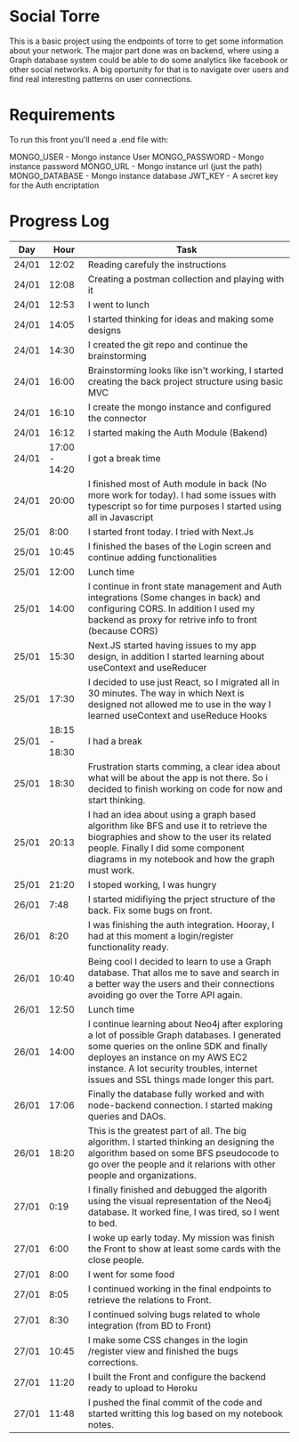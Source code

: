 # Social Torre

This is a basic project using the endpoints of torre to get some information about your network. The major part done was on backend, where using a Graph database system could be able to do some analytics like facebook or other social networks. A big oportunity for that is to navigate over users and find real interesting patterns on user connections.

# Requirements

To run this front you'll need a .end file with:

MONGO_USER - Mongo instance User
MONGO_PASSWORD - Mongo instance password
MONGO_URL - Mongo instance url (just the path)
MONGO_DATABASE  - Mongo instance database
JWT_KEY - A secret key for the Auth encriptation


# Progress Log

| Day   | Hour          | Task                                                                                                                                                                                                                                                                  |
|-------|---------------|-----------------------------------------------------------------------------------------------------------------------------------------------------------------------------------------------------------------------------------------------------------------------|
| 24/01 | 12:02         | Reading carefuly the instructions                                                                                                                                                                                                                                     |
| 24/01 | 12:08         | Creating a postman collection and playing with it                                                                                                                                                                                                                     |
| 24/01 | 12:53         | I went to lunch                                                                                                                                                                                                                                                       |
| 24/01 | 14:05         | I started thinking for ideas and making some designs                                                                                                                                                                                                                  |
| 24/01 | 14:30         | I created the git repo and continue the brainstorming                                                                                                                                                                                                                 |
| 24/01 | 16:00         | Brainstorming looks like isn't working, I started creating the back project structure using basic MVC                                                                                                                                                                 |
| 24/01 | 16:10         | I create the mongo instance and configured the connector                                                                                                                                                                                                              |
| 24/01 | 16:12         | I started making the Auth Module (Bakend)                                                                                                                                                                                                                             |
| 24/01 | 17:00 - 14:20 | I got a break time                                                                                                                                                                                                                                                    |
| 24/01 | 20:00         | I finished most of Auth module in back (No more work for today). I had some issues with typescript so for time purposes I started using all in Javascript                                                                                                             |
| 25/01 | 8:00          | I started front today. I tried with Next.Js                                                                                                                                                                                                                           |
| 25/01 | 10:45         | I finished the bases of the Login screen and continue adding functionalities                                                                                                                                                                                          |
| 25/01 | 12:00         | Lunch time                                                                                                                                                                                                                                                            |
| 25/01 | 14:00         | I continue in front state management and Auth integrations (Some changes in back) and configuring CORS. In addition I used my backend as proxy for retrive info to front (because CORS)                                                                               |
| 25/01 | 15:30         | Next.JS started having issues to my app design, in addition I started learning about useContext and useReducer                                                                                                                                                        |
| 25/01 | 17:30         | I decided to use just React, so I migrated all in 30 minutes. The way in which Next is designed not allowed me to use in the way I learned useContext and useReduce Hooks                                                                                             |
| 25/01 | 18:15 - 18:30 | I had a break                                                                                                                                                                                                                                                         |
| 25/01 | 18:30         | Frustration starts comming, a clear idea about what will be about the app is not there. So i decided to finish working on code for now and start thinking.                                                                                                            |
| 25/01 | 20:13         | I had an idea about using a graph based algorithm like BFS and use it to retrieve the biographies and show to the user its related people. Finally I did some component diagrams in my notebook and how the graph must work.                                          |
| 25/01 | 21:20         | I stoped working, I was hungry                                                                                                                                                                                                                                        |
| 26/01 | 7:48          | I started midifiying the prject structure of the back. Fix some bugs on front.                                                                                                                                                                                        |
| 26/01 | 8:20          | I was finishing the auth integration. Hooray, I had at this moment a login/register functionality ready.                                                                                                                                                              |
| 26/01 | 10:40         | Being cool I decided to learn to use a Graph database. That allos me to save and search in a better way the users and their connections avoiding go over the Torre API again.                                                                                         |
| 26/01 | 12:50         | Lunch time                                                                                                                                                                                                                                                            |
| 26/01 | 14:00         | I continue learning about Neo4j after exploring a lot of possible Graph databases. I generated some queries on the online SDK and finally deployes an instance on my AWS EC2 instance. A lot security troubles, internet issues and SSL things made longer this part. |
| 26/01 | 17:06         | Finally the database fully worked and with node-backend connection. I started making queries and DAOs.                                                                                                                                                                |
| 26/01 | 18:20         | This is the greatest part of all. The big algorithm. I started thinking an designing the algorithm based on some BFS pseudocode to go over the people and it relarions with other people and organizations.                                                           |
| 27/01 | 0:19          | I finally finished and debugged the algorith using the visual representation of the Neo4j database. It worked fine, I was tired, so I went to bed.                                                                                                                    |
| 27/01 | 6:00          | I woke up early today. My mission was finish the Front to show at least some cards with the close people.                                                                                                                                                             |
| 27/01 | 8:00          | I went for some food                                                                                                                                                                                                                                                  |
| 27/01 | 8:05          | I continued working in the final endpoints to retrieve the relations to Front.                                                                                                                                                                                        |
| 27/01 | 8:30          | I continued solving bugs related to whole integration (from BD to Front)                                                                                                                                                                                              |
| 27/01 | 10:45         | I make some CSS changes in the login /register view and finished the bugs corrections.                                                                                                                                                                                |
| 27/01 | 11:20         | I built the Front and configure the backend ready to upload to Heroku                                                                                                                                                                                                 |
| 27/01 | 11:48         | I pushed the final commit of the code and started writting this log based on my notebook notes.                                                                                                                                                                       |
